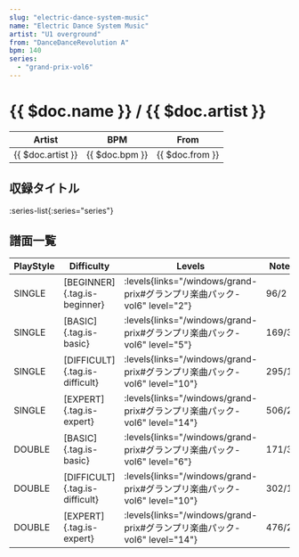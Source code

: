 ```yaml
---
slug: "electric-dance-system-music"
name: "Electric Dance System Music"
artist: "U1 overground"
from: "DanceDanceRevolution A"
bpm: 140
series:
  - "grand-prix-vol6"
---
```


# {{ $doc.name }} / {{ $doc.artist }}

|Artist|BPM|From|
|------|---|----|
|{{ $doc.artist }}|{{ $doc.bpm }}|{{ $doc.from }}|

## 収録タイトル

:series-list{:series="series"}

## 譜面一覧

|PlayStyle|Difficulty|Levels|Notes|Movie|
|---------|----------|------|-----|-----|
|SINGLE|[BEGINNER]{.tag.is-beginner}| :levels{links="/windows/grand-prix#グランプリ楽曲パック-vol6" level="2"}|96/2||
|SINGLE|[BASIC]{.tag.is-basic}| :levels{links="/windows/grand-prix#グランプリ楽曲パック-vol6" level="5"}|169/3||
|SINGLE|[DIFFICULT]{.tag.is-difficult}| :levels{links="/windows/grand-prix#グランプリ楽曲パック-vol6" level="10"}|295/14||
|SINGLE|[EXPERT]{.tag.is-expert}| :levels{links="/windows/grand-prix#グランプリ楽曲パック-vol6" level="14"}|506/2||
|DOUBLE|[BASIC]{.tag.is-basic}| :levels{links="/windows/grand-prix#グランプリ楽曲パック-vol6" level="6"}|171/3||
|DOUBLE|[DIFFICULT]{.tag.is-difficult}| :levels{links="/windows/grand-prix#グランプリ楽曲パック-vol6" level="10"}|302/13||
|DOUBLE|[EXPERT]{.tag.is-expert}| :levels{links="/windows/grand-prix#グランプリ楽曲パック-vol6" level="14"}|476/2||

